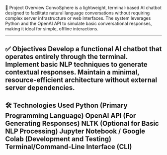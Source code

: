 📜 Project Overview
ConvoSphere is a lightweight, terminal-based AI chatbot designed to facilitate natural language conversations without requiring complex server infrastructure or web interfaces. The system leverages Python and the OpenAI API to simulate basic conversational responses, making it ideal for simple, offline interactions.

------------------------------------------------------------------------------------------------------------------------------------------------------------------------------------------------------------------------

✅ Objectives
Develop a functional AI chatbot that operates entirely through the terminal.
Implement basic NLP techniques to generate contextual responses.
Maintain a minimal, resource-efficient architecture without external server dependencies.
-----------------------------------------------------------------------------------------------------------------------------------------------------------------------------------------------------------------------

🛠️ Technologies Used
Python (Primary Programming Language)
OpenAI API (For Generating Responses)
NLTK (Optional for Basic NLP Processing)
Jupyter Notebook / Google Colab (Development and Testing)
Terminal/Command-Line Interface (CLI)
---------------------------------------------------------------------------------------------------------------------------------------------------------------------------------------------------------------------
